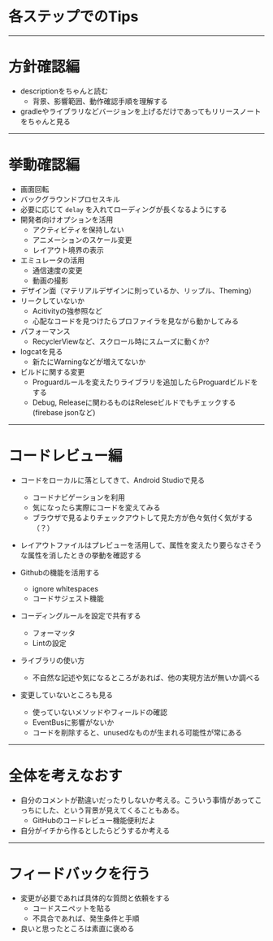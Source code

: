 # 各ステップでのTips

---

# 方針確認編

- descriptionをちゃんと読む
  - 背景、影響範囲、動作確認手順を理解する
- gradleやライブラリなどバージョンを上げるだけであってもリリースノートをちゃんと見る

---

# 挙動確認編
- 画面回転
- バックグラウンドプロセスキル
- 必要に応じて `delay` を入れてローディングが長くなるようにする
- 開発者向けオプションを活用
  - アクティビティを保持しない
  - アニメーションのスケール変更
  - レイアウト境界の表示
- エミュレータの活用
  - 通信速度の変更
  - 動画の撮影
- デザイン面（マテリアルデザインに則っているか、リップル、Theming）
- リークしていないか
  - Acitivityの強参照など
  - 心配なコードを見つけたらプロファイラを見ながら動かしてみる
- パフォーマンス
  - RecyclerViewなど、スクロール時にスムーズに動くか?
- logcatを見る
  - 新たにWarningなどが増えてないか
- ビルドに関する変更
  - Proguardルールを変えたりライブラリを追加したらProguardビルドをする
  - Debug, Releaseに関わるものはReleseビルドでもチェックする(firebase jsonなど)

---

# コードレビュー編

- コードをローカルに落としてきて、Android Studioで見る
  - コードナビゲーションを利用
  - 気になったら実際にコードを変えてみる
  - ブラウザで見るよりチェックアウトして見た方が色々気付く気がする（？）
- レイアウトファイルはプレビューを活用して、属性を変えたり要らなさそうな属性を消したときの挙動を確認する
- Githubの機能を活用する
  - ignore whitespaces
  - コードサジェスト機能
- コーディングルールを設定で共有する
  - フォーマッタ
  - Lintの設定
- ライブラリの使い方
  - 不自然な記述や気になるところがあれば、他の実現方法が無いか調べる

- 変更していないところも見る
  - 使っていないメソッドやフィールドの確認
  - EventBusに影響がないか
  - コードを削除すると、unusedなものが生まれる可能性が常にある

---

# 全体を考えなおす

- 自分のコメントが勘違いだったりしないか考える。こういう事情があってこっちにした、という背景が見えてくることもある。
  - GitHubのコードレビュー機能便利だよ
- 自分がイチから作るとしたらどうするか考える

---

# フィードバックを行う

- 変更が必要であれば具体的な質問と依頼をする
  - コードスニペットを貼る
  - 不具合であれば、発生条件と手順
- 良いと思ったところは素直に褒める

